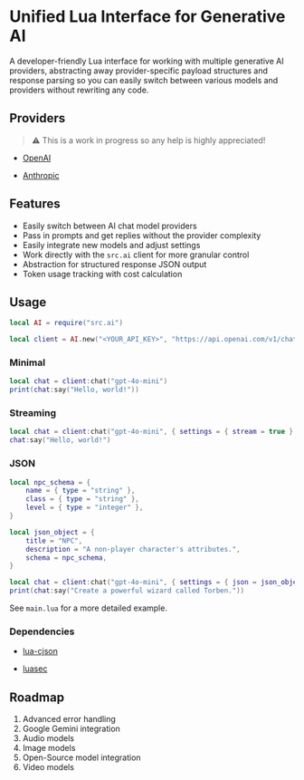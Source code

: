 # Unified Lua Interface for Generative AI

A developer-friendly Lua interface for working with multiple generative AI providers, abstracting away provider-specific payload structures and response parsing so you can easily switch between various models and providers without rewriting any code.

## Providers

> ⚠️ This is a work in progress so any help is highly appreciated!

- [OpenAI](https://platform.openai.com/docs/overview)

- [Anthropic](https://docs.anthropic.com/en/home)

## Features

- Easily switch between AI chat model providers
- Pass in prompts and get replies without the provider complexity
- Easily integrate new models and adjust settings
- Work directly with the `src.ai` client for more granular control
- Abstraction for structured response JSON output
- Token usage tracking with cost calculation

## Usage

```lua
local AI = require("src.ai")

local client = AI.new("<YOUR_API_KEY>", "https://api.openai.com/v1/chat/completions")
```

### Minimal

```lua
local chat = client:chat("gpt-4o-mini")
print(chat:say("Hello, world!"))
```

### Streaming

```lua
local chat = client:chat("gpt-4o-mini", { settings = { stream = true } })
chat:say("Hello, world!")
```

### JSON

```lua
local npc_schema = {
	name = { type = "string" },
	class = { type = "string" },
	level = { type = "integer" },
}

local json_object = {
	title = "NPC",
	description = "A non-player character's attributes.",
	schema = npc_schema,
}

local chat = client:chat("gpt-4o-mini", { settings = { json = json_object } })
print(chat:say("Create a powerful wizard called Torben."))
```

See `main.lua` for a more detailed example.

### Dependencies

- [lua-cjson](https://github.com/openresty/lua-cjson)

- [luasec](https://github.com/brunoos/luasec)

## Roadmap

1. Advanced error handling
2. Google Gemini integration
3. Audio models
4. Image models
5. Open-Source model integration
6. Video models
